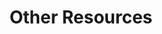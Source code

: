 ---
title: Other Resources
summary: Other resources for the Abingdon PTA
headless: true
weight: 30
bookCollapseSection: true
---